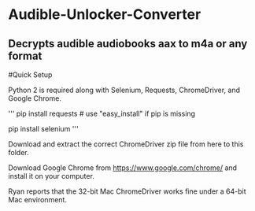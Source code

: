 # Audible-Unlocker-Converter
## Decrypts audible audiobooks aax to m4a or any format


#Quick Setup

Python 2 is required along with Selenium, Requests, ChromeDriver, and Google Chrome.

'''
pip install requests  # use "easy_install" if pip is missing

pip install selenium
'''

Download and extract the correct ChromeDriver zip file from here to this folder.

Download Google Chrome from https://www.google.com/chrome/ and install it on your computer.

Ryan reports that the 32-bit Mac ChromeDriver works fine under a 64-bit Mac environment.
